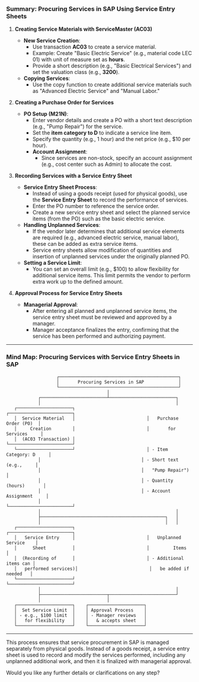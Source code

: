 ### **Summary: Procuring Services in SAP Using Service Entry Sheets**

1. **Creating Service Materials with ServiceMaster (AC03)**  
   - **New Service Creation**:  
     - Use transaction **AC03** to create a service material.
     - Example: Create "Basic Electric Service" (e.g., material code LEC 01) with unit of measure set as **hours**.
     - Provide a short description (e.g., "Basic Electrical Services") and set the valuation class (e.g., **3200**).  
   - **Copying Services**:  
     - Use the copy function to create additional service materials such as "Advanced Electric Service" and "Manual Labor."

2. **Creating a Purchase Order for Services**  
   - **PO Setup (M21N)**:  
     - Enter vendor details and create a PO with a short text description (e.g., "Pump Repair") for the service.
     - Set the **item category to D** to indicate a service line item.
     - Specify the quantity (e.g., 1 hour) and the net price (e.g., $10 per hour).
     - **Account Assignment**:  
       - Since services are non-stock, specify an account assignment (e.g., cost center such as Admin) to allocate the cost.

3. **Recording Services with a Service Entry Sheet**  
   - **Service Entry Sheet Process**:  
     - Instead of using a goods receipt (used for physical goods), use the **Service Entry Sheet** to record the performance of services.
     - Enter the PO number to reference the service order.
     - Create a new service entry sheet and select the planned service items (from the PO) such as the basic electric service.
   - **Handling Unplanned Services**:  
     - If the vendor later determines that additional service elements are required (e.g., advanced electric service, manual labor), these can be added as extra service items.
     - Service entry sheets allow modification of quantities and insertion of unplanned services under the originally planned PO.
   - **Setting a Service Limit**:  
     - You can set an overall limit (e.g., $100) to allow flexibility for additional service items. This limit permits the vendor to perform extra work up to the defined amount.

4. **Approval Process for Service Entry Sheets**  
   - **Managerial Approval**:  
     - After entering all planned and unplanned service items, the service entry sheet must be reviewed and approved by a manager.
     - Manager acceptance finalizes the entry, confirming that the service has been performed and authorizing payment.

---

### **Mind Map: Procuring Services with Service Entry Sheets in SAP**

```plaintext
                   ┌─────────────────────────────────────────────┐
                   │       Procuring Services in SAP             │
                   └─────────────────────────────────────────────┘
                                      │
            ┌─────────────────────────┴─────────────────────────┐
            │                                                   │
   ┌─────────────────────┐                           ┌────────────────────────┐
   │  Service Material   │                           │   Purchase Order (PO)  │
   │     Creation        │                           │       for Services     │
   │  (AC03 Transaction) │                           └────────────────────────┘
   └─────────────────────┘                           │ - Item Category: D     │
            │                                      │ - Short text (e.g.,     │
            │                                      │   "Pump Repair")         │
            │                                      │ - Quantity (hours)       │
            │                                      │ - Account Assignment     │
            │                                      └────────────────────────┘
            │                                                   │
            ├───────────────────────────────────────────────┐   │
            │                                               │   │
   ┌─────────────────────┐                           ┌────────────────────────┐
   │   Service Entry     │                           │   Unplanned Service    │
   │      Sheet          │                           │         Items          │
   │  (Recording of      │                           │ - Additional items can │
   │   performed services)│                           │   be added if needed   │
   └─────────────────────┘                           └────────────────────────┘
            │                                                   │
            ├─────────────────────────┬─────────────────────────┘
            │                         │
   ┌─────────────────────┐    ┌─────────────────────┐
   │  Set Service Limit  │    │ Approval Process    │
   │ - e.g., $100 limit  │    │ - Manager reviews   │
   │   for flexibility   │    │   & accepts sheet   │
   └─────────────────────┘    └─────────────────────┘
```

---

This process ensures that service procurement in SAP is managed separately from physical goods. Instead of a goods receipt, a service entry sheet is used to record and modify the services performed, including any unplanned additional work, and then it is finalized with managerial approval. 

Would you like any further details or clarifications on any step?